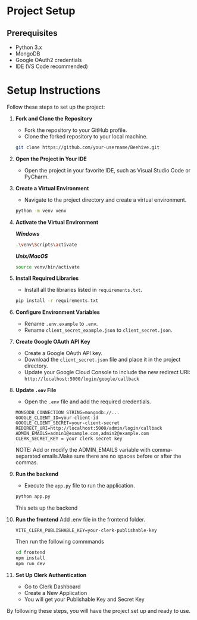 # Project Setup

## Prerequisites
- Python 3.x
- MongoDB
- Google OAuth2 credentials
- IDE (VS Code recommended)

# Setup Instructions

Follow these steps to set up the project:

1. **Fork and Clone the Repository**
    - Fork the repository to your GitHub profile.
    - Clone the forked repository to your local machine.
    ```bash
    git clone https://github.com/your-username/Beehive.git
    ```

2. **Open the Project in Your IDE**
    - Open the project in your favorite IDE, such as Visual Studio Code or PyCharm.

3. **Create a Virtual Environment**
    - Navigate to the project directory and create a virtual environment.
    ```bash
    python -m venv venv
    ```

4. **Activate the Virtual Environment**
   
    ***Windows***
    ```bash
    .\venv\Scripts\activate
    ```

    ***Unix/MacOS***
    ```bash
    source venv/bin/activate
    ```

5. **Install Required Libraries**
    - Install all the libraries listed in `requirements.txt`.
    ```bash
    pip install -r requirements.txt
    ```

6. **Configure Environment Variables**
    - Rename `.env.example` to `.env`.
    - Rename `client_secret_example.json` to `client_secret.json`.

7. **Create Google OAuth API Key**
    - Create a Google OAuth API key.
    - Download the `client_secret.json` file and place it in the project directory.
    - Update your Google Cloud Console to include the new redirect URI: ```http://localhost:5000/login/google/callback```

8. **Update `.env` File**
    - Open the `.env` file and add the required credentials.
    ```
    MONGODB_CONNECTION_STRING=mongodb://...
    GOOGLE_CLIENT_ID=your-client-id
    GOOGLE_CLIENT_SECRET=your-client-secret
    REDIRECT_URI=http://localhost:5000/admin/login/callback
    ADMIN_EMAILS=admin1@example.com,admin2@example.com
    CLERK_SECRET_KEY = your clerk secret key
    ```
    NOTE: Add or modify the ADMIN_EMAILS variable with comma-separated emails.Make sure there are no spaces before or after the commas.
   
10. **Run the backend**
    - Execute the `app.py` file to run the application.
    ```bash
    python app.py
    ```

    This sets up the backend

11. **Run the frontend**
    Add .env file in the frontend folder.

    ```
    VITE_CLERK_PUBLISHABLE_KEY=your-clerk-publishable-key
    ```
    Then run the following commmands
     ```bash
    cd frontend
    npm install
    npm run dev
     ```

12. **Set Up Clerk Authentication**
    - Go to Clerk Dashboard
    - Create a New Application
    - You will get your Publishable Key and Secret Key

    
By following these steps, you will have the project set up and ready to use.

